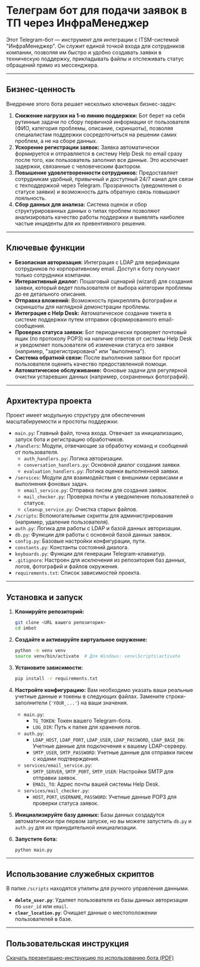 # Телеграм бот для подачи заявок в ТП через ИнфраМенеджер

Этот Telegram-бот — инструмент для интеграции с ITSM-системой "ИнфраМенеджер". Он служит единой точкой входа для сотрудников компании, позволяя им быстро и удобно создавать заявки в техническую поддержку, прикладывать файлы и отслеживать статус обращений прямо из мессенджера.

---

## Бизнес-ценность

Внедрение этого бота решает несколько ключевых бизнес-задач:

1.  **Снижение нагрузки на 1-ю линию поддержки:** Бот берет на себя рутинные задачи по сбору первичной информации от пользователя (ФИО, категория проблемы, описание, скриншоты), позволяя специалистам поддержки сосредоточиться на решении самих проблем, а не на сборе данных.
2.  **Ускорение регистрации заявок:** Заявка автоматически формируется и отправляется в систему Help Desk по email сразу после того, как пользователь заполнил все данные. Это исключает задержки, связанные с человеческим фактором.
3.  **Повышение удовлетворенности сотрудников:** Предоставляет сотрудникам удобный, привычный и доступный 24/7 канал для связи с техподдержкой через Telegram. Прозрачность (уведомления о статусе заявки) и возможность дать обратную связь повышают лояльность.
4.  **Сбор данных для анализа:** Система оценок и сбор структурированных данных о типах проблем позволяют анализировать качество работы поддержки и выявлять наиболее частые инциденты для их превентивного решения.

---

## Ключевые функции

*   **Безопасная авторизация:** Интеграция с LDAP для верификации сотрудников по корпоративному email. Доступ к боту получают только сотрудники компании.
*   **Интерактивный диалог:** Пошаговый сценарий (wizard) для создания заявки, который ведет пользователя от выбора категории проблемы до ее детального описания.
*   **Отправка вложений:** Возможность прикреплять фотографии и скриншоты для наглядной демонстрации проблемы.
*   **Интеграция с Help Desk:** Автоматическое создание тикета в системе поддержки путем отправки сформированного email-сообщения.
*   **Проверка статуса заявки:** Бот периодически проверяет почтовый ящик (по протоколу POP3) на наличие ответов от системы Help Desk и уведомляет пользователя об изменении статуса его заявки (например, "зарегистрирована" или "выполнена").
*   **Система обратной связи:** После выполнения заявки бот просит пользователя оценить качество предоставленной помощи.
*   **Автоматическое обслуживание:** Фоновые задачи для регулярной очистки устаревших данных (например, сохраненных фотографий).

---

## Архитектура проекта

Проект имеет модульную структуру для обеспечения масштабируемости и простоты поддержки:

-   `main.py`: Главный файл, точка входа. Отвечает за инициализацию, запуск бота и регистрацию обработчиков.
-   `/handlers`: Модули, отвечающие за обработку команд и сообщений от пользователя.
    -   `auth_handlers.py`: Логика авторизации.
    -   `conversation_handlers.py`: Основной диалог создания заявки.
    -   `evaluation_handlers.py`: Логика оценки выполненной заявки.
-   `/services`: Модули для взаимодействия с внешними сервисами и выполнения фоновых задач.
    -   `email_service.py`: Отправка писем для создания заявок.
    -   `mail_checker.py`: Проверка почты и уведомление пользователей о статусе.
    -   `cleanup_service.py`: Очистка старых файлов.
-   `/scripts`: Вспомогательные скрипты для администрирования (например, удаление пользователя).
-   `auth.py`: Логика для работы с LDAP и базой данных авторизации.
-   `db.py`: Функции для работы с основной базой данных заявок.
-   `config.py`: Базовые настройки конфигурации, пути.
-   `constants.py`: Константы состояний диалога.
-   `keyboards.py`: Функции для генерации Telegram-клавиатур.
-   `.gitignore`: Настроен для исключения из репозитория баз данных, логов, фотографий и файлов окружения.
-   `requirements.txt`: Список зависимостей проекта.

---

## Установка и запуск

1.  **Клонируйте репозиторий:**
    ```bash
    git clone <URL вашего репозитория>
    cd imbot
    ```

2.  **Создайте и активируйте виртуальное окружение:**
    ```bash
    python -m venv venv
    source venv/bin/activate  # Для Windows: venv\Scripts\activate
    ```

3.  **Установите зависимости:**
    ```bash
    pip install -r requirements.txt
    ```

4.  **Настройте конфигурацию:**
    Вам необходимо указать ваши реальные учетные данные и токены в следующих файлах. Замените строки-заполнители (`'YOUR_...'`) на ваши значения.

    -   `main.py`:
        -   `TG_TOKEN`: Токен вашего Telegram-бота.
        -   `LOG_DIR`: Путь к папке для хранения логов.
    -   `auth.py`:
        -   `LDAP_HOST`, `LDAP_PORT`, `LDAP_USER`, `LDAP_PASSWORD`, `LDAP_BASE_DN`: Учетные данные для подключения к вашему LDAP-серверу.
        -   `SMTP_USER`, `SMTP_PASSWORD`: Учетные данные для отправки писем с кодами подтверждения.
    -   `services/email_service.py`:
        -   `SMTP_SERVER`, `SMTP_PORT`, `SMTP_USER`: Настройки SMTP для отправки заявок.
        -   `EMAIL_TO`: Адрес почты вашей системы Help Desk.
    -   `services/mail_checker.py`:
        -   `HOST`, `PORT`, `USERNAME`, `PASSWORD`: Учетные данные POP3 для проверки статуса заявок.

5.  **Инициализируйте базу данных:**
    Базы данных создадутся автоматически при первом запуске, но вы можете запустить `db.py` и `auth.py` для их принудительной инициализации.

6.  **Запустите бота:**
    ```bash
    python main.py
    ```
---

## Использование служебных скриптов

В папке `/scripts` находятся утилиты для ручного управления данными.

-   **`delete_user.py`**: Удаляет пользователя из базы данных авторизации по `user_id` или `email`.
-   **`clear_location.py`**: Очищает данные о местоположении пользователей в базе.

---

## Пользовательская инструкция

[Скачать презентацию-инструкцию по использованию бота (PDF)](./Инструкция.pdf) 
